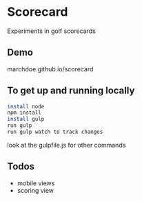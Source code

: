 Scorecard
=======

Experiments in golf scorecards

## Demo
marchdoe.github.io/scorecard

## To get up and running locally

``` sh
install node
npm install
install gulp
run gulp
run gulp watch to track changes
```
look at the gulpfile.js for other commands

## Todos

- mobile views
- scoring view


